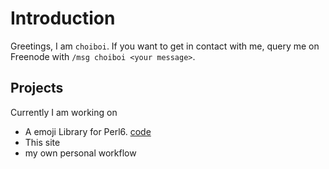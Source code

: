 <head>
<title>0000 - Intro</title>
<link rel="stylesheet" href="index.css"/>
<meta charset="utf-8"/>
</head>

Introduction
=============

Greetings, I am `choiboi`. If you want to get in contact with me, query me on Freenode with `/msg choiboi <your message>`.

Projects
--------

Currently I am working on

* A emoji Library for Perl6. [code](https://github.com/XiKuuKy/Avolution-Emoji)
* This site
* my own personal workflow
